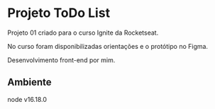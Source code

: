 # Projeto ToDo List

Projeto 01 criado para o curso Ignite da Rocketseat.

No curso foram disponibilizadas orientações e o protótipo no Figma.

Desenvolvimento front-end por mim.

## Ambiente
node v16.18.0


